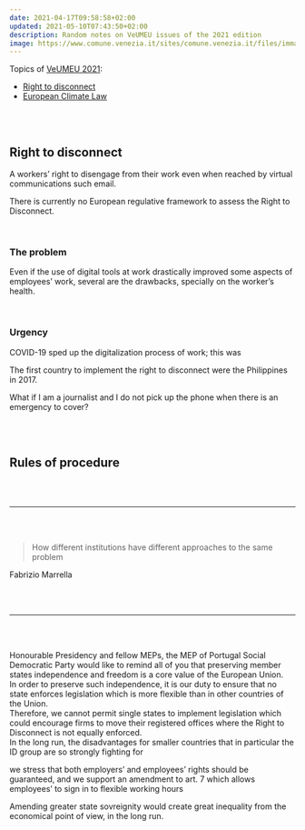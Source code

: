 ```yaml
---
date: 2021-04-17T09:58:58+02:00
updated: 2021-05-10T07:43:50+02:00
description: Random notes on VeUMEU issues of the 2021 edition
image: https://www.comune.venezia.it/sites/comune.venezia.it/files/immagini/EuropeDirect/VeUMEU.png
---
```

Topics of [VeUMEU 2021]:
- [Right to disconnect]
- [European Climate Law]

<br>
<br>

## Right to disconnect

A workers’ right to disengage from their work even when reached by virtual communications such email.

There is currently no European regulative framework to assess the Right to Disconnect.

<br>

### The problem

Even if the use of digital tools at work drastically improved some aspects of employees’ work, several are the drawbacks, specially on the worker’s health.

<br>

### Urgency

COVID-19 sped up the digitalization process of work; this was 


The first country to implement the right to disconnect were the Philippines in 2017.

What if I am a journalist and I do not pick up the phone when there is an emergency to cover?

<br>
<br>

## Rules of procedure


<br>
<br>

---

<br>
<br>

> How different institutions have different approaches to the same problem

<p class="cite">Fabrizio Marrella</p>

<br>
<br>

---

<br>
<br>

Honourable Presidency and fellow MEPs, the MEP of Portugal Social Democratic Party would like to remind all of you that preserving member states independence and freedom is a core value of the European Union.  
In order to preserve such independence, it is our duty to ensure that no state enforces legislation which is more flexible than in other countries of the Union.  
Therefore, we cannot permit single states to implement legislation which could encourage firms to move their registered offices where the Right to Disconnect is not equally enforced.  
In the long run, the disadvantages for smaller countries that in particular the ID group are so strongly fighting for 

we stress that both employers’ and employees’ rights should be guaranteed, and we support an amendment to art. 7 which allows employees’ to sign in to flexible working hours


Amending greater state sovreignity would create great inequality from the economical point of view, in the long run.

[VeUMEU 2021]: https://www.univiu.org/viu-life/veumeu-2021 ' Venice Universities’ Model European Union 2021'
[Right to disconnect]: https://www.europarl.europa.eu/doceo/document/TA-9-2021-0021_EN.html 'The right to disconnect'
[European Climate Law]: https://eur-lex.europa.eu/legal-content/EN/TXT/?qid=1584961581830&uri=CELEX:52020PC0080&cookies=disabled 'Proposal for a REGULATION OF THE EUROPEAN PARLIAMENT AND OF THE COUNCIL establishing the framework for achieving climate neutrality and amending Regulation (EU) 2018/1999'
